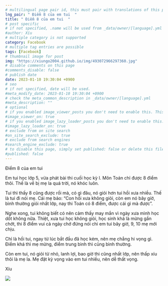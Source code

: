 ```yaml
---
# multilingual page pair id, this must pair with translations of this page. (This name must be unique)
lng_pair: " Điểm 8 của em tui  "
title: " Điểm 8 của em tui  "
# post specific
# if not specified, .name will be used from _data/owner/[language].yml
#author: Xíu
# multiple category is not supported
category: Facebook
# multiple tag entries are possible
tags: [Facebook]
# thumbnail image for post
img: "https://xiungo2004.github.io/img/493072966297360.jpg"
# disable comments on this page
#comments_disable: false
# publish date
date: 2023-01-10 19:30:04 +0900
# seo
# if not specified, date will be used.
#meta_modify_date: 2023-01-10 19:30:04 +0900
# check the meta_common_description in _data/owner/[language].yml
#meta_description: ""
# optional
# if you enabled image_viewer_posts you don't need to enable this. This is only if image_viewer_posts = false
#image_viewer_on: true
# if you enabled image_lazy_loader_posts you don't need to enable this. This is only if image_lazy_loader_posts = false
#image_lazy_loader_on: true
# exclude from on site search
#on_site_search_exclude: true
# exclude from search engines
#search_engine_exclude: true
# to disable this page, simply set published: false or delete this file
#published: false
---
```

Điểm 8 của em tui 

Em tui học lớp 5, vừa phát bài thi cuối học kỳ I. Môn Toán chỉ được 8 điểm thôi. Thế là về bị mẹ la quá trời, nó khóc luôn.

Tui thì thấy 8 cũng được rồi mà, có gì đâu, nó giỏi hơn tui hồi xưa nhiều. Thế là tui đi nói mẹ. Cái mẹ bảo: “Con hồi xưa không giỏi, còn em nó bây giờ, bình thường giỏi nhất lớp, nay thi Toán có 8 điểm, được cái gì mà được”.

Nghe xong, tui không biết có nên cảm thấy may mắn vì ngày xưa mình học dốt không nữa. Thiệt, xưa tui học không giỏi, học sinh khá là mừng gần chớt, thi 8 điểm vui cả ngày chớ đừng nói chi em tui bây giờ, 9, 10 mẹ mới chịu.

Chỉ là hồi tui, ngay từ lúc bắt đầu đã học kém, nên mẹ chẳng hi vọng gì. Điểm khá thì mẹ mừng, điểm trung bình thì cũng bình thường.

Còn em tui, nó giỏi từ nhỏ, lanh lợi, bao giờ thi cũng nhất lớp, nên thấp xíu thôi là mẹ la. Mẹ đặt kỳ vọng vào em tui nhiều, nên dễ thất vọng.

Xíu

<!-- outline-end -->
<img src= "https://xiungo2004.github.io/img/493072966297360.jpg">
